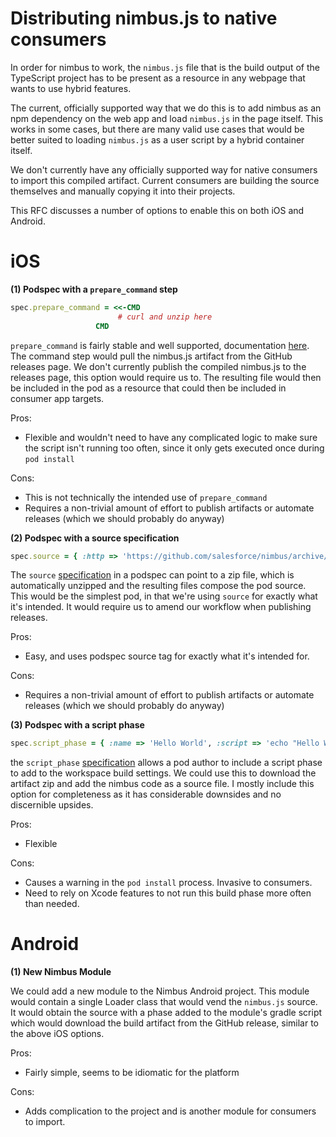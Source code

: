 # Distributing nimbus.js to native consumers

In order for nimbus to work, the `nimbus.js` file that is the build output of the TypeScript project has to be present as a resource in any webpage that wants to use hybrid features. 

The current, officially supported way that we do this is to add nimbus as an npm dependency on the web app and load `nimbus.js` in the page itself. This works in some cases, but there are many valid use cases that would be better suited to loading `nimbus.js` as a user script by a hybrid container itself.

We don't currently have any officially supported way for native consumers to import this compiled artifact. Current consumers are building the source themselves and manually copying it into their projects.

This RFC discusses a number of options to enable this on both iOS and Android.

# iOS

**(1) Podspec with a `prepare_command` step**

```ruby
spec.prepare_command = <<-CMD
                        # curl and unzip here
                   CMD
```

`prepare_command` is fairly stable and well supported, documentation [here](https://guides.cocoapods.org/syntax/podspec.html#prepare_command). The command step would pull the nimbus.js artifact from the GitHub releases page. We don't currently publish the compiled nimbus.js to the releases page, this option would require us to. The resulting file would then be included in the pod as a resource that could then be included in consumer app targets.

Pros: 
- Flexible and wouldn't need to have any complicated logic to make sure the script isn't running too often, since it only gets executed once during `pod install`

Cons: 
- This is not technically the intended use of `prepare_command`
- Requires a non-trivial amount of effort to publish artifacts or automate releases (which we should probably do anyway)

**(2) Podspec with a source specification**

```ruby
spec.source = { :http => 'https://github.com/salesforce/nimbus/archive/0.0.7.zip' }
```

The `source` [specification](https://guides.cocoapods.org/syntax/podspec.html#source) in a podspec can point to a zip file, which is automatically unzipped and the resulting files compose the pod source. This would be the simplest pod, in that we're using `source` for exactly what it's intended. It would require us to amend our workflow when publishing releases.

Pros: 
- Easy, and uses podspec source tag for exactly what it's intended for.

Cons: 
- Requires a non-trivial amount of effort to publish artifacts or automate releases (which we should probably do anyway)

**(3) Podspec with a script phase**

```ruby
spec.script_phase = { :name => 'Hello World', :script => 'echo "Hello World"' }
```
the `script_phase` [specification](https://guides.cocoapods.org/syntax/podspec.html#script_phases) allows a pod author to include a script phase to add to the workspace build settings. We could use this to download the artifact zip and add the nimbus code as a source file. I mostly include this option for completeness as it has considerable downsides and no discernible upsides.

Pros: 
- Flexible

Cons: 
- Causes a warning in the `pod install` process. Invasive to consumers.
- Need to rely on Xcode features to not run this build phase more often than needed.

# Android

**(1) New Nimbus Module**

We could add a new module to the Nimbus Android project. This module would contain a single Loader class that would vend the `nimbus.js` source. It would obtain the source with a phase added to the module's gradle script which would download the build artifact from the GitHub release, similar to the above iOS options.

Pros: 
- Fairly simple, seems to be idiomatic for the platform

Cons: 
- Adds complication to the project and is another module for consumers to import.
